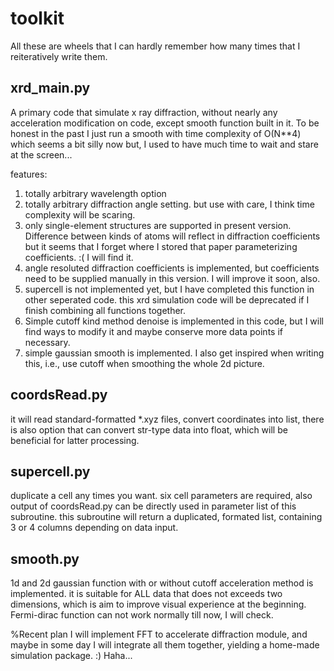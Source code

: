 # toolkit
All these are wheels that I can hardly remember how many times that I reiteratively write them.

xrd_main.py
-----------
A primary code that simulate x ray diffraction, without nearly any acceleration modification on code, except smooth function built in it.
To be honest in the past I just run a smooth with time complexity of O(N**4) which seems a bit silly now but, I used to have much time to wait and stare at the screen...

features:
1. totally arbitrary wavelength option
2. totally arbitrary diffraction angle setting. but use with care, I think time complexity will be scaring.
3. only single-element structures are supported in present version. Difference between kinds of atoms will reflect in diffraction coefficients but it seems that I forget where I stored that paper parameterizing coefficients. :( 
   I will find it.
4. angle resoluted diffraction coefficients is implemented, but coefficients need to be supplied manually in this version. I will improve it soon, also.
5. supercell is not implemented yet, but I have completed this function in other seperated code. this xrd simulation code will be deprecated if I finish combining all functions together.
6. Simple cutoff kind method denoise is implemented in this code, but I will find ways to modify it and maybe conserve more data points if necessary.
7. simple gaussian smooth is implemented. I also get inspired when writing this, i.e., use cutoff when smoothing the whole 2d picture.

coordsRead.py
-------------
it will read standard-formatted *.xyz files, convert coordinates into list, there is also option that can convert str-type data into float, which will be beneficial for latter processing.

supercell.py
------------
duplicate a cell any times you want. six cell parameters are required, also output of coordsRead.py can be directly used in parameter list of this subroutine.
this subroutine will return a duplicated, formated list, containing 3 or 4 columns depending on data input.

smooth.py
---------
1d and 2d gaussian function with or without cutoff acceleration method is implemented. it is suitable for ALL data that does not exceeds two dimensions, which is aim to improve
visual experience at the beginning.
Fermi-dirac function can not work normally till now, I will check.

%Recent plan
I will implement FFT to accelerate diffraction module, and maybe in some day I will integrate all them together, yielding a home-made simulation package.
:) Haha...
